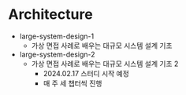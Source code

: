 # Architecture

- large-system-design-1
  - 가상 면접 사례로 배우는 대규모 시스템 설계 기초
- large-system-design-2
  - 가상 면접 사례로 배우는 대규모 시스템 설계 기초 2
    - 2024.02.17 스터디 시작 예정
    - 매 주 세 챕터씩 진행